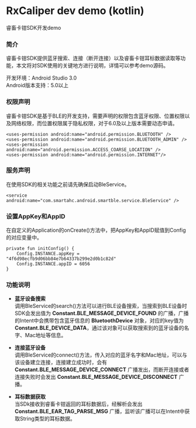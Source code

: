 # RxCaliper dev demo (kotlin)
睿畜卡钳SDK开发demo

### 简介
睿畜卡钳SDK提供蓝牙搜索、连接（断开连接）以及睿畜卡钳耳标数据读取等功能，本文将对SDK使用的关键地方进行说明，详情可以参考demo源码。

开发环境：Android Studio 3.0 </br>
Android版本支持：5.0以上

### 权限声明
睿畜卡钳SDK是基于BLE的开发支持，需要声明的权限包含蓝牙权限、位置权限以及网络权限，而位置权限属于隐私权限，对于6.0及以上版本需要动态申请。
```
<uses-permission android:name="android.permission.BLUETOOTH" />
<uses-permission android:name="android.permission.BLUETOOTH_ADMIN" />
<uses-permission android:name="android.permission.ACCESS_COARSE_LOCATION" />
<uses-permission android:name="android.permission.INTERNET"/>
```

### 服务声明
在使用SDK的相关功能之前请先确保启动BleService。
```
<service android:name="com.smartahc.android.smartble.service.BleService" />
```

### 设置AppKey和AppID
在自定义的Application的onCreate()方法中，把AppKey和AppID赋值到Config的对应变量中。
```
private fun initConfig() {
    Config.INSTANCE.appKey = "4f6d98ecfb9d06bb84e7b64337b299e2d0b1c82d"
    Config.INSTANCE.appID = 6056
}
```

### 功能说明

* **蓝牙设备搜索** </br>
调用BleService的search()方法可以进行BLE设备搜索，当搜索到BLE设备时SDK会发出值为 **Constant.BLE_MESSAGE_DEVICE_FOUND** 的广播，广播的Intent中会携带包含蓝牙信息的 **BluetoothDevice** 对象，对应的key值为 **Constant.BLE_DEVICE_DATA**，通过该对象可以获取搜索到的蓝牙设备的名字、Mac地址等信息。

* **连接蓝牙设备** </br>
调用BleService的connect()方法，传入对应的蓝牙名字和Mac地址，可以与该设备建立连接，连接建立成功时，会有 **Constant.BLE_MESSAGE_DEVICE_CONNECT** 广播发出，而断开连接或者连接失败时会发出 **Constant.BLE_MESSAGE_DEVICE_DISCONNECT** 广播。

* **耳标数据获取** </br>
当SDk接收到睿畜卡钳返回的耳标数据后，经解析会发出 **Constant.BLE_EAR_TAG_PARSE_MSG** 广播，监听该广播可以在Intent中获取String类型的耳标数据。
